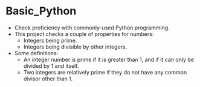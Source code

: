 # Basic_Python
- Check proficiency with commonly-used Python programming.
- This project checks a couple of properties for numbers:
  - Integers being prime.
  - Integers being divisible by other integers.
- Some definitions:
  - An integer number is prime if it is greater than 1, and if it can only be divided by 1 and itself.
  - Two integers are relatively prime if they do not have any common divisor other than 1.
